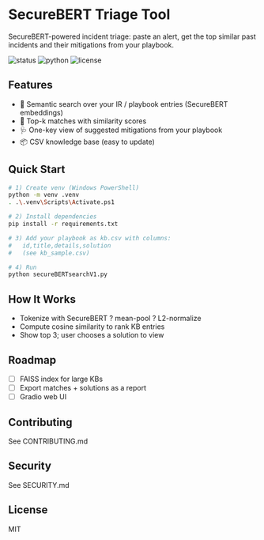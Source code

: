 # SecureBERT Triage Tool

SecureBERT-powered incident triage: paste an alert, get the top similar past incidents and their mitigations from your playbook.

![status](https://img.shields.io/badge/status-active-brightgreen)
![python](https://img.shields.io/badge/python-3.10%2B-blue)
![license](https://img.shields.io/badge/license-MIT-lightgrey)

## Features
- 🔎 Semantic search over your IR / playbook entries (SecureBERT embeddings)
- 🧭 Top-k matches with similarity scores
- 🩺 One-key view of suggested mitigations from your playbook
- 📦 CSV knowledge base (easy to update)

## Quick Start
```bash
# 1) Create venv (Windows PowerShell)
python -m venv .venv
. .\.venv\Scripts\Activate.ps1

# 2) Install dependencies
pip install -r requirements.txt

# 3) Add your playbook as kb.csv with columns:
#   id,title,details,solution
#   (see kb_sample.csv)

# 4) Run
python secureBERTsearchV1.py
```
## How It Works
- Tokenize with SecureBERT ? mean-pool ? L2-normalize  
- Compute cosine similarity to rank KB entries  
- Show top 3; user chooses a solution to view

## Roadmap
- [ ] FAISS index for large KBs  
- [ ] Export matches + solutions as a report  
- [ ] Gradio web UI

## Contributing
See CONTRIBUTING.md

## Security
See SECURITY.md

## License
MIT


